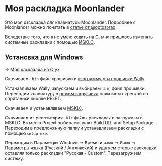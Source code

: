 # Моя раскладка Moonlander
Это моя раскладка для клавиатуры Moonlander. Подробнее о Moonlander можно почитать в [статье от @optozorax](https://optozorax.github.io/p/my-keyboard-layout/).

Вследствие того, что я не умею кодить на C, мне пришлось изменять системные раскладки с помощью [MSKLC](https://optozorax.github.io/p/my-keyboard-layout/#kak-v-klaviaturu-zasunut-svoiu-bukvennuiu-i-prepinakovuiu-raskladku).

## Установка для Windows
-> [Моя раскладка на Oryx](https://configure.zsa.io/moonlander/layouts/OydL3/latest/0)

Скачиваем `.bin` файл прошивки и [программу для прошивки Wally](https://www.zsa.io/wally/).

Устанавливаем Wally, запускаем и выбираем `.bin` файл прошивки. Переводим клавиатуру в [режим загрузчика](https://docs.qmk.fm/#/newbs_flashing?id=put-your-keyboard-into-dfu-bootloader-mode) нажатием скрепкой по спрятанной кнопке RESET.

Скачиваем и устанавливаем [MSKLC](https://www.microsoft.com/en-us/download/details.aspx?id=102134).

Скачиваем из репозитория `.klc` файлы раскладок и загружаем в MSKLC. Во меню Project выбираем пункт Build DLL and Setup Package. Переходим в предложенную папку и устанавливаем раскладки с помощью `setup.exe`.

Переходим в Параметры Windows -> Время и язык -> Язык -> Параметры языка (Русский / Английский) и удаляем старые раскладки, оставляя только раскладки "Русская - Custom". Перезагружаем систему.
